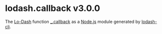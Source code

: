 # lodash.callback v3.0.0

The [Lo-Dash](https://lodash.com/) function [_.callback](http://lodash.com/docs#callback) as a [Node.js](http://nodejs.org/) module generated by [lodash-cli](https://www.npmjs.com/package/lodash-cli).
